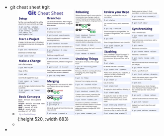 - git cheat sheet #git
	- ![image.png](../assets/image_1657096302421_0.png){:height 520, :width 683}
	-
-